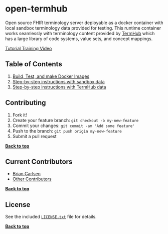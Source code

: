 # open-termhub
Open source FHIR terminology server deployable as a docker container with
local sandbox terminology data provided for testing. This runtime
container works seamlessly with terminology content provided by 
[TermHub](https://www.terminologyhub.com) which has a large library of code systems, value sets, and concept mappings.

[Tutorial Training Video](https://youtu.be/Vto42DIMw2U)

## Table of Contents

1. [Build, Test, and make Docker Images](doc/BUILD.md)
2. [Step-by-step instructions with sandbox data](doc/TUTORIAL1.md)
3. [Step-by-step instructions with TermHub data](doc/TUTORIAL2.md)

## Contributing

1. Fork it!
2. Create your feature branch: `git checkout -b my-new-feature`
3. Commit your changes: `git commit -am 'Add some feature'`
4. Push to the branch: `git push origin my-new-feature`
5. Submit a pull request

**[Back to top](#table-of-contents)**

## Current Contributors

- [Brian Carlsen](https://github.com/bcarlsenca)
- [Other Contributors](https://github.com/WestCoastInformatics/open-termhub/graphs/contributors)

**[Back to top](#table-of-contents)**

## License

See the included [`LICENSE.txt`](LICENSE.txt) file for details.

**[Back to top](#table-of-contents)**